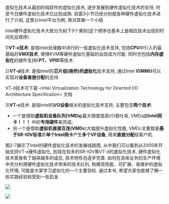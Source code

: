 虚拟化技术从最初的纯软件的虚拟化技术, 逐步发展到硬件虚拟化技术的支持, 时至今日硬件虚拟化技术已比较成熟. 前面3小节已经分别就各种硬件虚拟化技术进行了介绍, 这里以Intel平台为例, 再对其做一个小结.

Intel硬件虚拟化技术大致分为如下3个类别(这个顺序也基本上是相应技术出现的时间先后顺序).

1)**VT\-x技术**: 是指Intel处理器中进行的一些虚拟化技术支持, 包括**CPU**中引入的最基础的**VMX技术**, 使得KVM等硬件虚拟化基础的出现成为可能. 同时也包括**内存虚拟化**的硬件支持E**PT、VPID**等技术.

2)**VT\-d**技术: 是指Intel的**芯片组(南桥)的虚拟化**技术支持, 通过Intel **IOMMU**可以实现对**设备直接分配**的支持.

VT-d技术可下载 <Intel Virtualization Technology for Directed I/O Architecture Specification> 文档

3)**VT\-c**技术: 是指Intel的**I/O设备**相关的虚拟化技术支持, 主要包含**两个技术**:

- 一个是借助**虚拟机设备队列(VMDq**)最大限度提高I/O吞吐率, VMDq由**Intel网卡！！！** 中的**专用硬件**来完成;
- 另一个是借助**虚拟机直接互连(VMDc**)大幅提升虚拟化性能, VMDc主要就是**基于SR\-IOV标准**将**单个Intel网卡**产生**多个VF设备**, 用来**直接分配**给客户机.

图2-7展示了Intel的硬件虚拟化技术的发展线路图, 从中我们可以看到从2005年开始支持VT-x硬件虚拟化, 到现在较多的SR-IOV等VT-d的虚拟化技术, 硬件虚拟化技术家族有了越来越多的成员, 技术特性也逐步完善. 如何在具体业务的生产环境中充分利用硬件虚拟化技术带来的技术红利, 构建高性能、可扩展、易维护的虚拟化环境, 可能是大家学习虚拟化的一个主要目标. 通过本书, 希望大家也能够了解一些实践经验和受到一些启发.

![](./images/2019-05-14-10-43-32.png)

![](./images/2019-05-14-10-43-51.png)